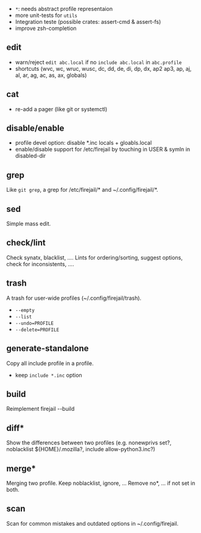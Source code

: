 
 + `*`: needs abstract profile representaion
 + more unit-tests for `utils`
 + Integration teste (possible crates: assert-cmd & assert-fs)
 + improve zsh-completion

edit
----

 - warn/reject `edit abc.local` if no `include abc.local` in `abc.profile`
 - shortcuts (wvc, wc, wruc, wusc, dc, dd, de, di, dp, dx, ap2 ap3, ap, aj, al, ar, ag, ac, as, ax, globals)

cat
---

 - re-add a pager (like git or systemctl)

disable/enable
--------------

 - profile devel option: disable *.inc locals + gloabls.local
 - enable/disable support for /etc/firejail by touching in USER & symln in disabled-dir

grep
----

Like `git grep`, a grep for /etc/firejail/* and ~/.config/firejail/*.


sed
---

Simple mass edit.

check/lint
----------

Check synatx, blacklist, ….
Lints for ordering/sorting, suggest options, check for inconsistents, ….

trash
-----

A trash for user-wide profiles (~/.config/firejail/trash).

 - `--empty`
 - `--list`
 - `--undo=PROFILE`
 - `--delete=PROFILE`

generate-standalone
-------------------

Copy all include profile in a profile.

 - keep `include *.inc` option

build
-----

Reimplement firejail --build

diff*
----

Show the differences between two profiles (e.g. nonewprivs set?, noblacklist ${HOME}/.mozilla?, include allow-python3.inc?)

merge*
-----

Merging two profile.
 Keep noblacklist, ignore, ...
 Remove no*, ... if not set in both.

scan
----

Scan for common mistakes and outdated options in ~/.config/firejail.
